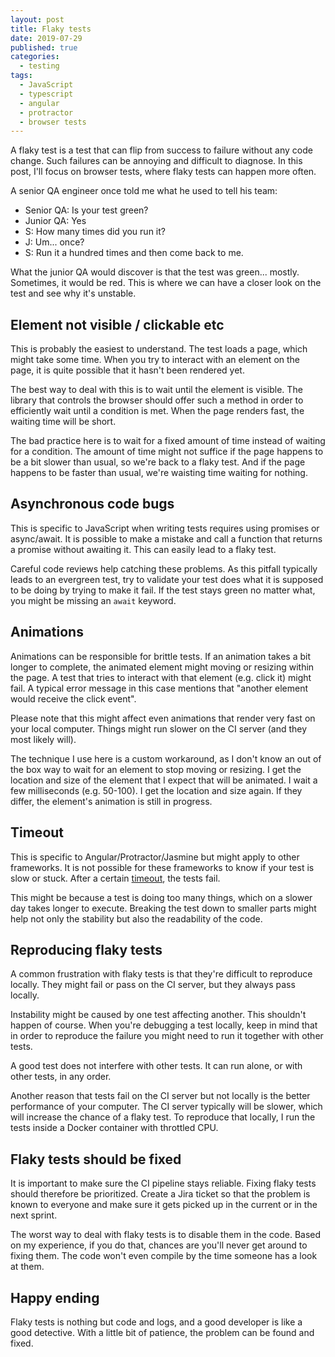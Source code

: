 ```yaml
---
layout: post
title: Flaky tests
date: 2019-07-29
published: true
categories:
  - testing
tags:
  - JavaScript
  - typescript
  - angular
  - protractor
  - browser tests
---
```


A flaky test is a test that can flip from success to failure without any code change.
Such failures can be annoying and difficult to diagnose. In this post, I'll focus on
browser tests, where flaky tests can happen more often.

A senior QA engineer once told me what he used to tell his team:

- Senior QA: Is your test green?
- Junior QA: Yes
- S: How many times did you run it?
- J: Um... once?
- S: Run it a hundred times and then come back to me.

What the junior QA would discover is that the test was green... mostly. Sometimes, it would be red.
This is where we can have a closer look on the test and see why it's unstable.


## Element not visible / clickable etc

This is probably the easiest to understand. The test loads a page, which might take some time. When
you try to interact with an element on the page, it is quite possible that it hasn't been rendered yet.

The best way to deal with this is to wait until the element is visible. The library that controls the browser
should offer such a method in order to efficiently wait until a condition is met. When the page renders fast,
the waiting time will be short.

The bad practice here is to wait for a fixed amount of time instead of waiting for a condition. The amount of
time might not suffice if the page happens to be a bit slower than usual, so we're back to a flaky test. And if
the page happens to be faster than usual, we're waisting time waiting for nothing.

## Asynchronous code bugs

This is specific to JavaScript when writing tests requires using promises or async/await. It is possible to make
a mistake and call a function that returns a promise without awaiting it. This can easily lead to a flaky test.

Careful code reviews help catching these problems. As this pitfall typically leads to an evergreen test,
try to validate your test does what it is supposed to be doing by trying to make it fail. If the test stays
green no matter what, you might be missing an `await` keyword.

## Animations

Animations can be responsible for brittle tests. If an animation takes a bit longer to complete, the animated
element might moving or resizing within the page. A test that tries to interact with that element (e.g. click it)
might fail. A typical error message in this case mentions that "another element would receive the click event".

Please note that this might affect even animations that render very fast on your local computer. Things might
run slower on the CI server (and they most likely will).

The technique I use here is a custom workaround, as I don't know an out of the box way to wait for an element
to stop moving or resizing. I get the location and size of the element that I expect that will be animated.
I wait a few milliseconds (e.g. 50-100). I get the location and size again. If they differ, the element's
animation is still in progress.

## Timeout

This is specific to Angular/Protractor/Jasmine but might apply to other frameworks. It is not possible for these
frameworks to know if your test is slow or stuck. After a certain [timeout](https://github.com/angular/protractor/blob/master/docs/timeouts.md),
the tests fail.

This might be because a test is doing too many things, which on a slower day takes longer to execute. Breaking the
test down to smaller parts might help not only the stability but also the readability of the code.

## Reproducing flaky tests

A common frustration with flaky tests is that they're difficult to reproduce locally. They might fail or pass on the CI server,
but they always pass locally.

Instability might be caused by one test affecting another. This shouldn't happen of course. When you're debugging a test
locally, keep in mind that in order to reproduce the failure you might need to run it together with other tests.

A good test does not interfere with other tests. It can run alone, or with other tests, in any order.

Another reason that tests fail on the CI server but not locally is the better performance of your computer. The CI server
typically will be slower, which will increase the chance of a flaky test. To reproduce that locally, I run the tests inside
a Docker container with throttled CPU.

## Flaky tests should be fixed

It is important to make sure the CI pipeline stays reliable. Fixing flaky tests should therefore be prioritized.
Create a Jira ticket so that the problem is known to everyone and make sure it gets picked up in the current or in the next sprint.

The worst way to deal with flaky tests is to disable them in the code. Based on my experience, if you do that, chances
are you'll never get around to fixing them. The code won't even compile by the time someone has a look at them.

## Happy ending

Flaky tests is nothing but code and logs, and a good developer is like a good detective.
With a little bit of patience, the problem can be found and fixed.

